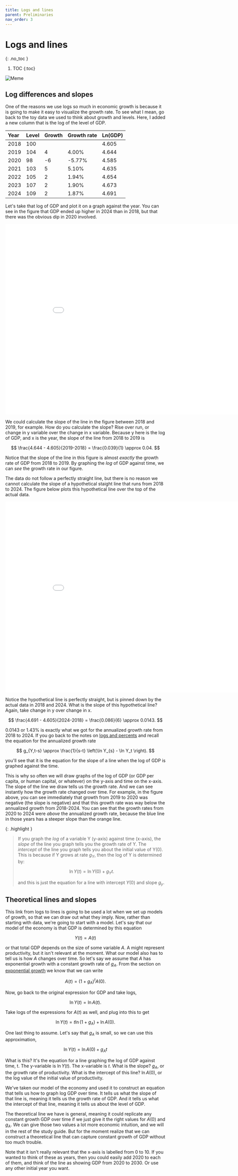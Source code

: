 ```yaml
---
title: Logs and lines
parent: Preliminaries
nav_order: 3
---
```


# Logs and lines
{: .no_toc }

1. TOC 
{:toc}

![Meme](meme_graph.png)

## Log differences and slopes
One of the reasons we use logs so much in economic growth is because it is going to make it easy to visualize the growth rate. To see what I mean, go back to the toy data we used to think about growth and levels. Here, I added a new column that is the log of the level of GDP.

| Year | Level | Growth | Growth rate | Ln(GDP) |
|:-----|:------------------|:------|:----|:----|
| 2018 | 100 |    |       | 4.605 |
| 2019 | 104 | 4  | 4.00% | 4.644 |
| 2020 |  98 | -6 | -5.77% | 4.585 |
| 2021 | 103 | 5  | 5.10% | 4.635 |
| 2022 | 105 | 2  | 1.94% | 4.654 |
| 2023 | 107 | 2  | 1.90% | 4.673 |
| 2024 | 109 | 2  | 1.87% | 4.691 |

Let's take that log of GDP and plot it on a graph against the year. You can see in the figure that GDP ended up higher in 2024 than in 2018, but that there was the obvious dip in 2020 involved.

<iframe width="900" height="600" frameborder="0" scrolling="no" src="//plotly.com/~dvollrath/25.embed"></iframe>

We could calculate the slope of the line in the figure between 2018 and 2019, for example. How do you calculate the slope? Rise over run, or change in y variable over the change in x variable. Because y here is the log of GDP, and x is the year, the slope of the line from 2018 to 2019 is

$$
\frac{4.644 - 4.605}{2019-2018} = \frac{0.039}{1} \approx 0.04.
$$

Notice that the slope of the line in this figure is almost *exactly* the growth rate of GDP from 2018 to 2019. By graphing the *log* of GDP against time, we can *see* the growth rate in our figure. 

The data do not follow a perfectly straight line, but there is no reason we cannot calculate the slope of a hypothetical staight line that runs from 2018 to 2024. The figure below plots this hypothetical line over the top of the actual data.

<iframe width="900" height="600" frameborder="0" scrolling="no" src="//plotly.com/~dvollrath/27.embed"></iframe>

Notice the hypothetical line is perfectly straight, but is pinned down by the actual data in 2018 and 2024. What is the slope of this hypothetical line? Again, take change in y over change in x.

$$
\frac{4.691 - 4.605}{2024-2018} = \frac{0.086}{6} \approx 0.0143.
$$

0.0143 or 1.43% is exactly what we got for the annualized growth rate from 2018 to 2024. If you go back to the notes on [logs and percents](http://growthecon.com/StudyGuide/preliminaries/logs.html) and recall the equation for the annualized growth rate

$$
g_{Y,t-s} \approx \frac{1}{s-t} \left(\ln Y_{s} - \ln Y_t \right).
$$

you'll see that it is the equation for the slope of a line when the log of GDP is graphed against the time. 

This is why so often we will draw graphs of the log of GDP (or GDP per capita, or human capital, or whatever) on the y-axis and time on the x-axis. The slope of the line we draw tells us the growth rate. And we can see instantly how the growth rate changed over time. For example, in the figure above, you can see immediately that growth from 2019 to 2020 was negative (the slope is negative) and that this growth rate was way below the annualized growth from 2018-2024. You can see that the growth rates from 2020 to 2024 were *above* the annualized growth rate, because the blue line in those years has a steeper slope than the orange line. 

{: .highlight } 
>If you graph the *log* of a variable Y (y-axis) against time (x-axis), the *slope* of the line you graph tells you the growth rate of Y. The *intercept* of the line you graph tells you about the initial value of Y(0). This is because if Y grows at rate $g_Y$, then the log of Y is determined by:
>
>$$
>\ln Y(t) = \ln Y(0) + g_Y t.
>$$
>
>and this is just the equation for a line with intercept $Y(0)$ and slope $g_y$.

## Theoretical lines and slopes
This link from logs to lines is going to be used a lot when we set up models of growth, so that we can draw out what they imply. Now, rather than starting with data, we're going to start with a model. Let's say that our model of the economy is that GDP is determined by this equation

$$
Y(t) = A(t)
$$

or that total GDP depends on the size of some variable $A$. A might represent productivity, but it isn't relevant at the moment. What our model also has to tell us is how $A$ changes over time. So let's say we assume that $A$ has exponential growth with a constant growth rate of $g_A$. From the section on [exponential growth](http://growthecon.com/StudyGuide/preliminaries/logs.html) we know that we can write

$$
A(t) = (1+g_A)^t A(0).
$$

Now, go back to the original expression for GDP and take logs,

$$
\ln Y(t) = \ln A(t).
$$

Take logs of the expressions for $A(t)$ as well, and plug into this to get

$$
\ln Y(t) = t \ln (1+g_A) + \ln A(0).
$$

One last thing to assume. Let's say that $g_A$ is small, so we can use this approximation,

$$
\ln Y(t) = \ln A(0) + g_A t
$$

What is this? It's the equation for a line graphing the log of GDP against time, t. The y-variable is $\ln Y(t)$. The x-variable is $t$. What is the slope? $g_A$, or the growth rate of productivity. What is the intercept of this line? $\ln A(0)$, or the log value of the initial value of productivity.

We've taken our model of the economy and used it to construct an equation that tells us how to graph log GDP over time. It tells us what the slope of that line is, meaning it tells us the growth rate of GDP. And it tells us what the intercept of that line, meaning it tells us about the level of GDP.

The theoretical line we have is general, meaning it could replicate any constant growth GDP over time if we just give it the right values for $A(0)$ and $g_A$. We can give those two values a lot more economic intuition, and we will in the rest of the study guide. But for the moment realize that we can construct a theoretical line that can capture constant growth of GDP without too much trouble.

Note that it isn't really relevant that the x-axis is labelled from 0 to 10. If you wanted to think of these as years, then you could easily add 2020 to each of them, and think of the line as showing GDP from 2020 to 2030. Or use any other initial year you want. 

